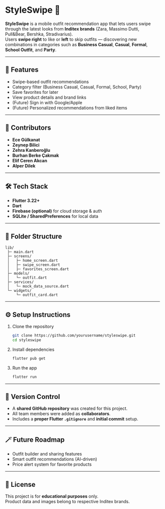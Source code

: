 # StyleSwipe 👗

**StyleSwipe** is a mobile outfit recommendation app that lets users swipe through the latest looks from **Inditex brands** (Zara, Massimo Dutti, Pull&Bear, Bershka, Stradivarius).  
Users **swipe right** to like or **left** to skip outfits — discovering new combinations in categories such as **Business Casual**, **Casual**, **Formal**, **School Outfit**, and **Party**.

---

## 🚀 Features
- Swipe-based outfit recommendations  
- Category filter (Business Casual, Casual, Formal, School, Party)  
- Save favorites for later  
- View product details and brand links  
- (Future) Sign in with Google/Apple  
- (Future) Personalized recommendations from liked items  

---

## 👥 Contributors
- **Ece Gülkanat**
- **Zeynep Bilici**
- **Zehra Kanberoğlu**
- **Burhan Berke Çakmak**
- **Elif Ceren Akcan**
- **Alper Dilek**

---

## 🛠️ Tech Stack
- **Flutter 3.22+**
- **Dart**
- **Firebase (optional)** for cloud storage & auth
- **SQLite / SharedPreferences** for local data

---

## 📂 Folder Structure
```
lib/
 ├─ main.dart
 ├─ screens/
 │   ├─ home_screen.dart
 │   ├─ swipe_screen.dart
 │   ├─ favorites_screen.dart
 ├─ models/
 │   └─ outfit.dart
 ├─ services/
 │   └─ mock_data_source.dart
 └─ widgets/
     └─ outfit_card.dart
```

---

## ⚙️ Setup Instructions
1. Clone the repository  
   ```bash
   git clone https://github.com/yourusername/styleswipe.git
   cd styleswipe
   ```
2. Install dependencies  
   ```bash
   flutter pub get
   ```
3. Run the app  
   ```bash
   flutter run
   ```

---

## 📌 Version Control
- A **shared GitHub repository** was created for this project.  
- All team members were added as **collaborators**.  
- Includes a **proper Flutter `.gitignore`** and **initial commit** setup.  

---

## 🪄 Future Roadmap
- Outfit builder and sharing features  
- Smart outfit recommendations (AI-driven)  
- Price alert system for favorite products  

---

## 🧾 License
This project is for **educational purposes** only.  
Product data and images belong to respective Inditex brands.

